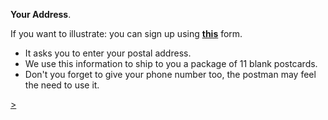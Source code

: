 **Your Address**.

If you want to illustrate: you can sign up using **<a href="https://yourmailproject.typeform.com/to/krhWpQJZ" target="_blank">this</a>** form.
- It asks you to enter your postal address.
- We use this information to ship to you a package of 11 blank postcards.
- Don't you forget to give your phone number too, the postman may feel the need to use it.

<div class="roadmap-spacer-1"></div>

<p>
<a class="btn" href="https://kvshvl.in/yourmailproject/6.html">></a><br>
</p>

<div class="roadmap-spacer-2"></div>

